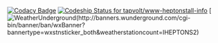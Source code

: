 [![Codacy Badge](https://api.codacy.com/project/badge/Grade/b35745688a074380b02bb57102f58495)](https://www.codacy.com/app/garethjackson/www-heptonstall-info?utm_source=github.com&amp;utm_medium=referral&amp;utm_content=tapvolt/www-heptonstall-info&amp;utm_campaign=Badge_Grade)
[![Codeship Status for tapvolt/www-heptonstall-info](https://codeship.com/projects/2d942a10-07f8-0134-aa77-0a16241ce4dd/status?branch=master)](https://codeship.com/projects/154951)
[![WeatherUnderground(http://banners.wunderground.com/cgi-bin/banner/ban/wxBanner?bannertype=wxstnsticker_both&weatherstationcount=IHEPTONS2)](http://www.wunderground.com/weatherstation/WXDailyHistory.asp?ID=IHEPTONS2)
